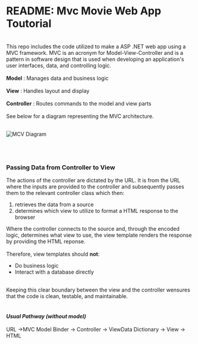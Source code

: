 <h1>README: Mvc Movie Web App Toutorial</h1>
<br>
This repo includes the code utilized to make a ASP .NET web app using a MVC framework. MVC is an acronym for Model-View-Controller and is a pattern in software design that is used when developing an application's user interfaces, data, and controlling logic.<br>
<br>
<b>Model</b>
: Manages data and business logic 
<br><br>
<b>View</b>
: Handles layout and display 
<br><br>
<b>Controller</b>
: Routes commands to the model and view parts 
<br><br>
See below for a diagram representing the MVC architecture. 
<br><br>

![MCV Diagram](https://www.visual-paradigm.com/servlet/editor-content/guide/uml-unified-modeling-language/what-is-model-view-control-mvc/sites/7/2019/09/model-view-controller.png)

<br><br>
<h3>Passing Data from Controller to View</h3>

The actions of the controller are dictated by the URL. It is from the URL where the inputs are provided to the controller and subsequently passes them to the relevant controller class which then:<br>
<ol>
<li>retrieves the data from a source</li>
<li>determines which view to utilize to format a HTML response to the browser</li>
</ol>
Where the controller connects to the source and, through the encoded logic, determines what view to use, the view template renders the response by providing the HTML reponse. 
<br><br>
Therefore, view templates should <b>not</b>: 
<ul>
<li>Do business logic</li>
<li>Interact with a database directly</li>
</ul><br>
Keeping this clear boundary between the view and the controller wensures that the code is clean, testable, and maintainable. <br>
<br>
<i><h4>Usual Pathway (without model)</h4></i>
URL ->MVC Model Binder -> Controller -> ViewData Dictionary -> View -> HTML

